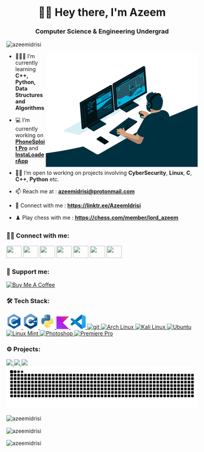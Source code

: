 <!-- [![MasterHead] -->
<h1 align="center">👋🏻 Hey there, I'm Azeem</h1>
<h3 align="center"> Computer Science & Engineering Undergrad</h3>

<p align="left"> <img src="https://komarev.com/ghpvc/?username=azeemidrisi&label=Profile%20views&color=0e75b6&style=flat" alt="azeemidrisi" /> </p>

<img align="right" alt="Coding" width="400" src="docs/avento.gif" />

- 🧑🏻‍💻 I’m currently learning **C++, Python, Data Structures and Algorithms**

- 💻 I’m currently working on [**PhoneSploit Pro**](https://github.com/AzeemIdrisi/PhoneSploit-Pro) and [**InstaLoaderApp**](https://github.com/AzeemIdrisi/InstaLoaderApp)

- 🤝🏻 I’m open to working on projects involving **CyberSecurity**, **Linux**, **C**, **C++**, **Python** etc. 

- 📫 Reach me at : **azeemidrisi@protonmail.com**

- 📱 Connect with me : **https://linktr.ee/AzeemIdrisi**

- ♟️ Play chess with me : **https://chess.com/member/lord_azeem**

<h3 align="left">🤙🏻 Connect with me:</h3>
<p align="left"><a href="https://www.twitter.com/Azeem_5202" target="_blank" rel="noreferrer"><img src="https://raw.githubusercontent.com/danielcranney/readme-generator/main/public/icons/socials/twitter.svg" width="40" height="32" /></a> <a href="https://www.dev.to/AzeemIdrisi" target="_blank" rel="noreferrer"><img src="https://dev-to-uploads.s3.amazonaws.com/uploads/logos/resized_logo_UQww2soKuUsjaOGNB38o.png" width="40" height="32" /></a> <a href="https://www.facebook.com/Azeem.5202" target="_blank" rel="noreferrer"><img src="https://raw.githubusercontent.com/danielcranney/readme-generator/main/public/icons/socials/facebook.svg" width="40" height="32" /></a> <a href="http://www.instagram.com/azeem_5202" target="_blank" rel="noreferrer"><img src="https://raw.githubusercontent.com/danielcranney/readme-generator/main/public/icons/socials/instagram.svg" width="40" height="32" /></a> <a href="https://www.linkedin.com/in/azeem5202" target="_blank" rel="noreferrer"><img src="https://raw.githubusercontent.com/danielcranney/readme-generator/main/public/icons/socials/linkedin.svg" width="40" height="32" /></a> <a href="https://www.stackoverflow.com/users/20801729/mohd-azeem" target="_blank" rel="noreferrer"><img src="https://raw.githubusercontent.com/danielcranney/readme-generator/main/public/icons/socials/stackoverflow.svg" width="40" height="32" /></a> <a href="https://www.youtube.com/c/MrTricksMaster" target="_blank" rel="noreferrer"><img src="https://raw.githubusercontent.com/danielcranney/readme-generator/main/public/icons/socials/youtube.svg" width="40" height="32" /></a>
</p>

<h3 align="left">🚀 Support me:</h3>
<a href="https://www.buymeacoffee.com/AzeemIdrisi" target="_blank"><img src="https://cdn.buymeacoffee.com/buttons/v2/default-yellow.png" alt="Buy Me A Coffee" width="200"></a>


<h3 align="left">🛠️ Tech Stack:</h3>
<p align="left"> <a href="https://www.cprogramming.com/" target="_blank" rel="noreferrer"> <img src="https://raw.githubusercontent.com/devicons/devicon/master/icons/c/c-original.svg" alt="c" width="40" height="40"/> </a>
<a href="https://www.w3schools.com/cpp/" target="_blank" rel="noreferrer"> <img src="https://raw.githubusercontent.com/devicons/devicon/master/icons/cplusplus/cplusplus-original.svg" alt="cplusplus" width="40" height="40"/> </a> 
<a
href="https://www.python.org" target="_blank" rel="noreferrer"> <img src="https://raw.githubusercontent.com/devicons/devicon/master/icons/python/python-original.svg" alt="python" width="40" height="42"/> </a>
  <a href="https://kotlinlang.org" target="_blank" rel="noreferrer"> <img src="https://raw.githubusercontent.com/github/explore/4479d2a2c854198cb00160f8593519c14dc3b905/topics/kotlin/kotlin.png" alt="kotlin" width="33" height="33"/> </a> 
  <a
href="https://code.visualstudio.com/" target="_blank" rel="noreferrer"> <img src="https://github.com/devicons/devicon/blob/master/icons/vscode/vscode-original.svg" title="Visual Studio Code" alt="Visual Studio Code" width="40" height="38"/> </a>
<a
href="https://git-scm.com/" target="_blank" rel="noreferrer"> <img src="https://www.vectorlogo.zone/logos/git-scm/git-scm-icon.svg" alt="git" width="40" height="38"/> </a>
  <a href="https://archlinux.org/" target="_blank" rel="noreferrer"> <img src="https://upload.wikimedia.org/wikipedia/commons/1/13/Arch_Linux_%22Crystal%22_icon.svg" alt="Arch Linux" width="40" height="40"/> </a> 
<!--    <a href="https://endeavouros.com/" target="_blank" rel="noreferrer"> <img src="https://github.com/endeavouros-team/endeavouros-theming/blob/master/EndeavourOS-icon.png" alt="Linux Mint" width="40" height="40"/> </a> -->
  <a
    <a href="https://www.kali.org/" target="_blank" rel="noreferrer"> <img src="https://upload.wikimedia.org/wikipedia/commons/2/2b/Kali-dragon-icon.svg" alt="Kali Linux" width="45" height="45"/> </a>
  <a href="https://ubuntu.com/" target="_blank" rel="noreferrer"> <img src="https://assets.ubuntu.com/v1/29985a98-ubuntu-logo32.png" alt="Ubuntu" width="40" height="40"/> </a>
  <a href="https://linuxmint.com/" target="_blank" rel="noreferrer"> <img src="https://upload.wikimedia.org/wikipedia/commons/3/3f/Linux_Mint_logo_without_wordmark.svg" alt="Linux Mint" width="40" height="40"/> </a>
  <a 
href="https://www.adobe.com/uk/products/photoshop.html" target="_blank" rel="noreferrer"><img src="https://upload.wikimedia.org/wikipedia/commons/thumb/a/af/Adobe_Photoshop_CC_icon.svg/240px-Adobe_Photoshop_CC_icon.svg.png" width="36" height="36" alt="Photoshop" width="40" height="38"/> </a> <a
href="https://www.adobe.com/uk/products/premiere.html" target="_blank" rel="noreferrer"><img src="https://upload.wikimedia.org/wikipedia/commons/4/40/Adobe_Premiere_Pro_CC_icon.svg" width="36" height="36" alt="Premiere Pro" width="40" height="40"/> </a> </p>


<h3 align="left">⚙️ Projects:</h3>
 <a 
href="https://github.com/AzeemIdrisi/PhoneSploit-Pro"><img src="https://github-readme-stats.vercel.app/api/pin/?username=AzeemIdrisi&repo=PhoneSploit-Pro" /> 
</a>
<a 
href="https://github.com/AzeemIdrisi/InstaLoaderApp"><img src="https://github-readme-stats.vercel.app/api/pin/?username=AzeemIdrisi&repo=InstaLoaderApp" />
</a>
<a 
href="https://github.com/AzeemIdrisi/TweetifyMusic"><img src="https://github-readme-stats.vercel.app/api/pin/?username=AzeemIdrisi&repo=TweetifyMusic" />
</a>

<picture>
  <source media="(prefers-color-scheme: dark)" srcset="https://raw.githubusercontent.com/AzeemIdrisi/AzeemIdrisi/output/github-contribution-grid-snake-dark.svg">
  <source media="(prefers-color-scheme: light)" srcset="https://raw.githubusercontent.com/AzeemIdrisi/AzeemIdrisi/output/github-contribution-grid-snake.svg">
  <img alt="github contribution grid snake animation" src="https://raw.githubusercontent.com/AzeemIdrisi/AzeemIdrisi/output/github-contribution-grid-snake.svg">
</picture>


<p><img align="center" src="https://github-readme-stats.vercel.app/api/top-langs?username=azeemidrisi&show_icons=true&locale=en&layout=compact" alt="azeemidrisi" /></p>

<p><img align="center" src="https://github-readme-stats.vercel.app/api?username=azeemidrisi&show_icons=true&include_all_commits=true&locale=en" alt="azeemidrisi" /></p>

<p><img align="center" src="https://github-readme-streak-stats.herokuapp.com/?user=azeemidrisi&" alt="azeemidrisi" /></p>
